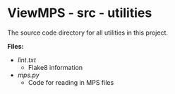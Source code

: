 # ViewMPS - src - utilities

The source code directory for all utilities in this project.

**Files:**
- *lint.txt*
  - Flake8 information
- *mps.py*
  - Code for reading in MPS files
